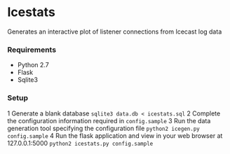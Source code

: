 # Icestats

Generates an interactive plot of listener connections from Icecast log data

### Requirements
- Python 2.7
- Flask
- Sqlite3

### Setup
1 Generate a blank database `sqlite3 data.db < icestats.sql`
2 Complete the configuration information required in `config.sample`
3 Run the data generation tool specifying the configuration file `python2 icegen.py config.sample`
4 Run the flask application and view in your web browser at 127.0.0.1:5000 `python2 icestats.py config.sample`
